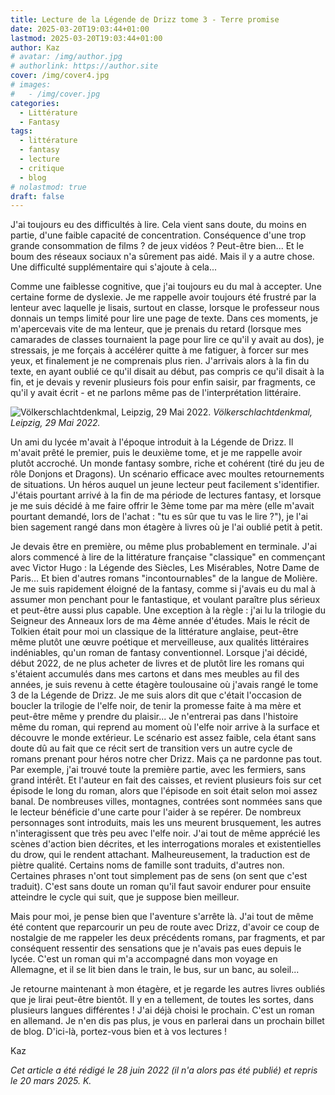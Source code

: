 ```yaml
---
title: Lecture de la Légende de Drizz tome 3 - Terre promise
date: 2025-03-20T19:03:44+01:00
lastmod: 2025-03-20T19:03:44+01:00
author: Kaz
# avatar: /img/author.jpg
# authorlink: https://author.site
cover: /img/cover4.jpg
# images:
#   - /img/cover.jpg
categories:
  - Littérature
  - Fantasy
tags:
  - littérature
  - fantasy
  - lecture
  - critique
  - blog
# nolastmod: true
draft: false
---
```

J'ai toujours eu des difficultés à lire. Cela vient sans doute, du moins en partie, d'une faible capacité de concentration. Conséquence d'une trop grande consommation de films ? de jeux vidéos ? Peut-être bien... Et le boum des réseaux sociaux n'a sûrement pas aidé. 
Mais il y a autre chose. Une difficulté supplémentaire qui s'ajoute à cela...

<!--more-->

Comme une faiblesse cognitive, que j'ai toujours eu du mal à accepter. Une certaine forme de dyslexie. Je me rappelle avoir toujours été frustré par la lenteur avec laquelle je lisais, surtout en classe, lorsque le professeur nous donnais un temps limité pour lire une page de texte. Dans ces moments, je m'apercevais vite de ma lenteur, que je prenais du retard (lorsque mes camarades de classes tournaient la page pour lire ce qu'il y avait au dos), je stressais, je me forçais à accélérer quitte à me fatiguer, à forcer sur mes yeux, et finalement je ne comprenais plus rien. J'arrivais alors à la fin du texte, en ayant oublié ce qu'il disait au début, pas compris ce qu'il disait à la fin, et je devais y revenir plusieurs fois pour enfin saisir, par fragments, ce qu'il y avait écrit - et ne parlons même pas de l'interprétation littéraire.

![Völkerschlachtdenkmal, Leipzig, 29 Mai 2022.](/img/cover4.jpg)
*Völkerschlachtdenkmal, Leipzig, 29 Mai 2022.*

Un ami du lycée m'avait à l'époque introduit à la Légende de Drizz. Il m'avait prêté le premier, puis le deuxième tome, et je me rappelle avoir plutôt accroché. Un monde fantasy sombre, riche et cohérent (tiré du jeu de rôle Donjons et Dragons). Un scénario efficace avec moultes retournements de situations. Un héros auquel un jeune lecteur peut facilement s'identifier.
J'étais pourtant arrivé à la fin de ma période de lectures fantasy, et lorsque je me suis décidé à me faire offrir le 3ème tome par ma mère (elle m'avait pourtant demandé, lors de l'achat : "tu es sûr que tu vas le lire ?"), je l'ai bien sagement rangé dans mon étagère à livres où je l'ai oublié petit à petit.

Je devais être en première, ou même plus probablement en terminale. J'ai alors commencé à lire de la littérature française "classique" en commençant avec Victor Hugo : la Légende des Siècles, Les Misérables, Notre Dame de Paris... Et bien d'autres romans "incontournables" de la langue de Molière. Je me suis rapidement éloigné de la fantasy, comme si j'avais eu du mal à assumer mon penchant pour le fantastique, et voulant paraître plus sérieux et peut-être aussi plus capable.
Une exception à la règle : j'ai lu la trilogie du Seigneur des Anneaux lors de ma 4ème année d'études. Mais le récit de Tolkien était pour moi un classique de la littérature anglaise, peut-être même plutôt une œuvre poétique et merveilleuse, aux qualités littéraires indéniables, qu'un roman de fantasy conventionnel. 
Lorsque j'ai décidé, début 2022, de ne plus acheter de livres et de plutôt lire les romans qui s'étaient accumulés dans mes cartons et dans mes meubles au fil des années, je suis revenu à cette étagère toulousaine où j'avais rangé le tome 3 de la Légende de Drizz. Je me suis alors dit que c'était l'occasion de boucler la trilogie de l'elfe noir, de tenir la promesse faite à ma mère et peut-être même y prendre du plaisir...
Je n'entrerai pas dans l'histoire même du roman, qui reprend au moment où l'elfe noir arrive à la surface et découvre le monde extérieur. Le scénario est assez faible, cela étant sans doute dû au fait que ce récit sert de transition vers un autre cycle de romans prenant pour héros notre cher Drizz. Mais ça ne pardonne pas tout. Par exemple, j'ai trouvé toute la première partie, avec les fermiers, sans grand intérêt. Et l'auteur en fait des caisses, et revient plusieurs fois sur cet épisode le long du roman, alors que l'épisode en soit était selon moi assez banal. 
De nombreuses villes, montagnes, contrées sont nommées sans que le lecteur bénéficie d'une carte pour l'aider à se repérer.
De nombreux personnages sont introduits, mais les uns meurent brusquement, les autres n'interagissent que très peu avec l'elfe noir.
J'ai tout de même apprécié les scènes d'action bien décrites, et les interrogations morales et existentielles du drow, qui le rendent attachant.
Malheureusement, la traduction est de piètre qualité. Certains noms de famille sont traduits, d'autres non. Certaines phrases n'ont tout simplement pas de sens (on sent que c'est traduit).
C'est sans doute un roman qu'il faut savoir endurer pour ensuite atteindre le cycle qui suit, que je suppose bien meilleur.

Mais pour moi, je pense bien que l'aventure s'arrête là. J'ai tout de même été content que reparcourir un peu de route avec Drizz, d'avoir ce coup de nostalgie de me rappeler les deux précédents romans, par fragments, et par conséquent ressentir des sensations que je n'avais pas eues depuis le lycée.
C'est un roman qui m'a accompagné dans mon voyage en Allemagne, et il se lit bien dans le train, le bus, sur un banc, au soleil...

Je retourne maintenant à mon étagère, et je regarde les autres livres oubliés que je lirai peut-être bientôt. Il y en a tellement, de toutes les sortes, dans plusieurs langues différentes !
J'ai déjà choisi le prochain. C'est un roman en allemand. Je n'en dis pas plus, je vous en parlerai dans un prochain billet de blog. D'ici-là, portez-vous bien et à vos lectures !

Kaz

*Cet article a été rédigé le 28 juin 2022 (il n'a alors pas été publié) et repris le 20 mars 2025. K.*